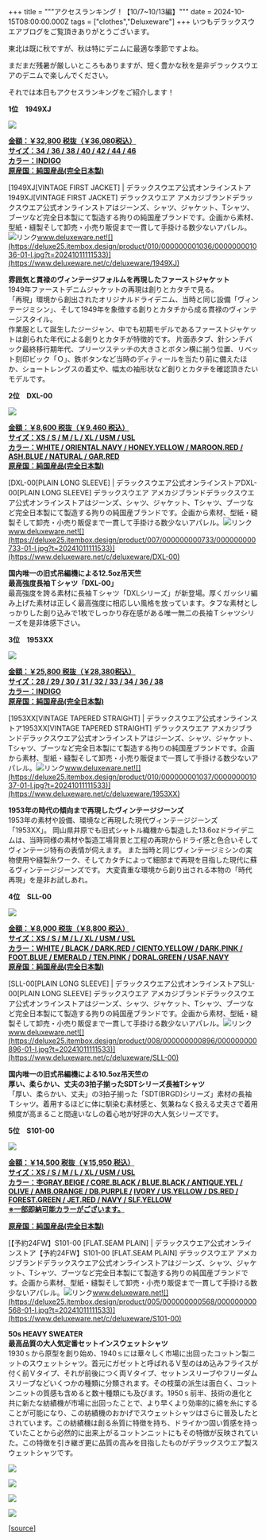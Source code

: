 +++
title = """アクセスランキング！【10/7~10/13編】"""
date = 2024-10-15T08:00:00.000Z
tags = ["clothes","Deluxeware"]
+++
いつもデラックスウエアブログをご覧頂きありがとうございます。

東北は既に秋ですが、秋は特にデニムに最適な季節ですよね。

まだまだ残暑が厳しいところもありますが、短く豊かな秋を是非デラックスウエアのデニムで楽しんでください。

それでは本日もアクセスランキングをご紹介します！

**1位　1949XJ**

![](https://deluxe25.itembox.design/product/010/000000001036/000000001036-01-l.jpg?t=20241011111533)

**[金額：￥32,800 税抜（￥36,080税込）](https://www.deluxeware.net/c/deluxeware/1949XJ)  
[サイズ：34 / 36 / 38 / 40 / 42 / 44 / 46](https://www.deluxeware.net/c/deluxeware/1949XJ)  
[カラー：INDIGO](https://www.deluxeware.net/c/deluxeware/1949XJ)  
[原産国：純国産品(完全日本製)](https://www.deluxeware.net/c/deluxeware/1949XJ)**

[1949XJ\[VINTAGE FIRST JACKET\] | デラックスウエア公式オンラインストア1949XJ\[VINTAGE FIRST JACKET\] デラックスウエア アメカジブランドデラックスウエア公式オンラインストアはジーンズ、シャツ、ジャケット、Tシャツ、ブーツなど完全日本製にて製造する拘りの純国産ブランドです。企画から素材、型紙・縫製そして卸売・小売り販促まで一貫して手掛ける数少ないアパレル。![リンク](https://c.stat100.ameba.jp/ameblo/symbols/v3.20.0/svg/gray/editor_link.svg)www.deluxeware.net![](https://deluxe25.itembox.design/product/010/000000001036/000000001036-01-l.jpg?t=20241011111533)](https://www.deluxeware.net/c/deluxeware/1949XJ)

**雰囲気と貫禄のヴィンテージフォルムを再現したファーストジャケット**  
1949年ファーストデニムジャケットの再現は創りとカタチで見る。  
「再現」環境から創出されたオリジナルドライデニム、当時と同じ設備「ヴィンテージミシン」、そして1949年を象徴する創りとカタチから成る貫禄のヴィンテージスタイル。  
作業服として誕生したジージャン、中でも初期モデルであるファーストジャケットは創られた年代による創りとカタチが特徴的です。 片面赤タブ、針シンチバック最終移行期年代、プリーツステッチの大きさとボタン横に揃う位置、リベット刻印ビック「Ｏ」、鉄ボタンなど当時のディティールを当たり前に備えたほか、ショートレングスの着丈や、幅太の袖形状など創りとカタチを確認頂きたいモデルです。

**2位　DXL-00**

![](https://stat.ameba.jp/user_images/20241007/17/deluxeware/95/b7/j/o1125112515495174467.jpg?caw=800)

**[金額：￥8,600 税抜（￥9,460 税込）](https://www.deluxeware.net/c/deluxeware/DXL-00)  
[サイズ：XS / S / M / L / XL / USM / USL](https://www.deluxeware.net/c/deluxeware/DXL-00)  
[カラー：WHITE / ORIENTAL.NAVY / HONEY.YELLOW / MAROON.RED / ASH.BLUE / NATURAL / GAR.RED](https://www.deluxeware.net/c/deluxeware/DXL-00)  
[原産国：純国産品(完全日本製)](https://www.deluxeware.net/c/deluxeware/DXL-00)**

[DXL-00\[PLAIN LONG SLEEVE\] | デラックスウエア公式オンラインストアDXL-00\[PLAIN LONG SLEEVE\] デラックスウエア アメカジブランドデラックスウエア公式オンラインストアはジーンズ、シャツ、ジャケット、Tシャツ、ブーツなど完全日本製にて製造する拘りの純国産ブランドです。企画から素材、型紙・縫製そして卸売・小売り販促まで一貫して手掛ける数少ないアパレル。![リンク](https://c.stat100.ameba.jp/ameblo/symbols/v3.20.0/svg/gray/editor_link.svg)www.deluxeware.net![](https://deluxe25.itembox.design/product/007/000000000733/000000000733-01-l.jpg?t=20241011111533)](https://www.deluxeware.net/c/deluxeware/DXL-00)

**国内唯一の旧式吊編機による12.5oz吊天竺**  
**最高強度長袖Ｔシャツ「DXL-00」**  
最高強度を誇る素材に長袖Ｔシャツ「DXLシリーズ」が新登場。厚くガッシリ編み上げた素材は正しく最高強度に相応しい風格を放っています。タフな素材としっかりした創り込みで1枚でしっかり存在感がある唯一無二の長袖Ｔシャツシリーズを是非体感下さい。

**3位　1953XX**

![](https://stat.ameba.jp/user_images/20240925/13/deluxeware/19/0e/j/o0800120015490416664.jpg?caw=800)

**[金額：￥25,800 税抜（￥28,380税込）](https://www.deluxeware.net/c/deluxeware/1953XX)  
[サイズ：28 / 29 / 30 / 31 / 32 / 33 / 34 / 36 / 38](https://www.deluxeware.net/c/deluxeware/1953XX)  
[カラー：INDIGO](https://www.deluxeware.net/c/deluxeware/1953XX)  
[原産国：純国産品(完全日本製)](https://www.deluxeware.net/c/deluxeware/1953XX)**

[1953XX\[VINTAGE TAPERED STRAIGHT\] | デラックスウエア公式オンラインストア1953XX\[VINTAGE TAPERED STRAIGHT\] デラックスウエア アメカジブランドデラックスウエア公式オンラインストアはジーンズ、シャツ、ジャケット、Tシャツ、ブーツなど完全日本製にて製造する拘りの純国産ブランドです。企画から素材、型紙・縫製そして卸売・小売り販促まで一貫して手掛ける数少ないアパレル。![リンク](https://c.stat100.ameba.jp/ameblo/symbols/v3.20.0/svg/gray/editor_link.svg)www.deluxeware.net![](https://deluxe25.itembox.design/product/010/000000001037/000000001037-01-l.jpg?t=20241011111533)](https://www.deluxeware.net/c/deluxeware/1953XX)

**1953年の時代の傾向まで再現したヴィンテージジーンズ**  
1953年の素材や設備、環境など再現した現代ヴィンテージジーンズ「1953XX」。 岡山県井原でも旧式シャトル織機から製造した13.6ozドライデニムは、当時同様の素材や製造工場背景と工程の再現からドライ感と色合いそしてヴィンテージ特有の表情が伺えます。 また当時と同じヴィンテージミシンの実物使用や縫製糸ワーク、そしてカタチによって細部まで再現を目指した現代に蘇るヴィンテージジーンズです。 大変貴重な環境から創り出される本物の「時代再現」を是非お試しあれ。

**4位　SLL-00**

![](https://deluxe25.itembox.design/product/008/000000000896/000000000896-17-l.jpg?t=20241011111533)

**[金額：￥8,000 税抜（￥8,800 税込）](https://www.deluxeware.net/c/deluxeware/SLL-00)  
[サイズ：XS / S / M / L / XL / USM / USL](https://www.deluxeware.net/c/deluxeware/SLL-00)  
[カラー：WHITE / BLACK / DARK.RED / CIENTO.YELLOW / DARK.PINK / FOOT.BLUE / EMERALD / TEN.PINK /](https://www.deluxeware.net/c/deluxeware/SLL-00) [DORAL.GREEN / USAF.NAVY](https://www.deluxeware.net/c/deluxeware/SLL-00)  
[原産国：純国産品(完全日本製)](https://www.deluxeware.net/c/deluxeware/SLL-00)**

[SLL-00\[PLAIN LONG SLEEVE\] | デラックスウエア公式オンラインストアSLL-00\[PLAIN LONG SLEEVE\] デラックスウエア アメカジブランドデラックスウエア公式オンラインストアはジーンズ、シャツ、ジャケット、Tシャツ、ブーツなど完全日本製にて製造する拘りの純国産ブランドです。企画から素材、型紙・縫製そして卸売・小売り販促まで一貫して手掛ける数少ないアパレル。![リンク](https://c.stat100.ameba.jp/ameblo/symbols/v3.20.0/svg/gray/editor_link.svg)www.deluxeware.net![](https://deluxe25.itembox.design/product/008/000000000896/000000000896-01-l.jpg?t=20241011111533)](https://www.deluxeware.net/c/deluxeware/SLL-00)

**国内唯一の旧式吊編機による10.5oz吊天竺の**  
**厚い、柔らかい、丈夫の3拍子揃ったSDTシリーズ長袖Tシャツ**  
「厚い、柔らかい、丈夫」の3拍子揃った「SDT(BRGD)シリーズ」素材の長袖Ｔシャツ。着用するほどに体に馴染む素材感と、気兼ねなく扱える丈夫さで着用頻度が高まること間違いなしの着心地が好評の大人気シリーズです。

**5位　S101-00**

![](https://stat.ameba.jp/user_images/20240918/12/deluxeware/e2/ee/j/o0800100015487729698.jpg?caw=800)

**[金額：￥14,500 税抜（￥15,950 税込）](https://www.deluxeware.net/c/deluxeware/S101-00)  
[サイズ：XS / S / M / L / XL / USM / USL](https://www.deluxeware.net/c/deluxeware/S101-00)  
[カラー：杢GRAY.BEIGE / CORE.BLACK / BLUE.BLACK / ANTIQUE.YEL / OLIVE / AMB.ORANGE / DB.PURPLE /](https://www.deluxeware.net/c/deluxeware/S101-00) [IVORY / US.YELLOW / DS.RED / FOREST.GREEN / JET.RED / NAVY / SLF.YELLOW](https://www.deluxeware.net/c/deluxeware/S101-00)  
[※一部即納可能カラーがございます。](https://www.deluxeware.net/c/deluxeware/S101-00)**

**[原産国：純国産品(完全日本製)](https://www.deluxeware.net/c/deluxeware/S101-00)**

[【予約24FW】S101-00 \[FLAT.SEAM PLAIN\] | デラックスウエア公式オンラインストア【予約24FW】S101-00 \[FLAT.SEAM PLAIN\] デラックスウエア アメカジブランドデラックスウエア公式オンラインストアはジーンズ、シャツ、ジャケット、Tシャツ、ブーツなど完全日本製にて製造する拘りの純国産ブランドです。企画から素材、型紙・縫製そして卸売・小売り販促まで一貫して手掛ける数少ないアパレル。![リンク](https://c.stat100.ameba.jp/ameblo/symbols/v3.20.0/svg/gray/editor_link.svg)www.deluxeware.net![](https://deluxe25.itembox.design/product/005/000000000568/000000000568-01-l.jpg?t=20241011111533)](https://www.deluxeware.net/c/deluxeware/S101-00)

  
**50s HEAVY SWEATER  
最高品質の大人気定番セットインスウェットシャツ**  
1930ｓから原型を創り始め、1940ｓには華々しく市場に出回ったコットン製ニットのスウェットシャツ。首元にガゼットと呼ばれるＶ型のはめ込みフライスが付く前Ｖタイプ、それが前後につく両Ｖタイプ、セットンスリーブやフリーダムスリーブなどいくつかの種類に分類されます。その枝葉の派生は面白く、コットンニットの質感も含めると数十種類にも及びます。1950ｓ前半、技術の進化と共に新たな紡績機が市場に出回ったことで、より早くより効率的に綿を糸にすることが可能になり、この紡績機のおかげでスウェットシャツはさらに普及したとされています。この紡績機は創る糸質に特徴を持ち、ドライかつ固い質感を持っていたことから必然的に出来上がるコットンニットにもその特徴が反映されていた。この特徴を引き継ぎ更に品質の高みを目指したものがデラックスウエア製スウェットシャツです。

[![](https://stat.ameba.jp/user_images/20240614/12/deluxeware/fb/b4/j/o0800026015451324172.jpg?caw=800)](https://www.deluxeware.net/c/2024FWreserveall)

[![](https://stat.ameba.jp/user_images/20240315/15/deluxeware/04/7f/j/o0800026015413271803.jpg?caw=800)](https://www.instagram.com/deluxeware/?hl=ja)

[![](https://stat.ameba.jp/user_images/20220415/12/deluxeware/3b/ce/j/o0800026015103175481.jpg?caw=800)](https://www.deluxeware.net/f/headstore)

[![](https://stat.ameba.jp/user_images/20220415/12/deluxeware/d7/c6/j/o0800026015103175487.jpg?caw=800)](https://www.deluxeware.net/)

[[source]](https://ameblo.jp/deluxeware/entry-12871344005.html)
